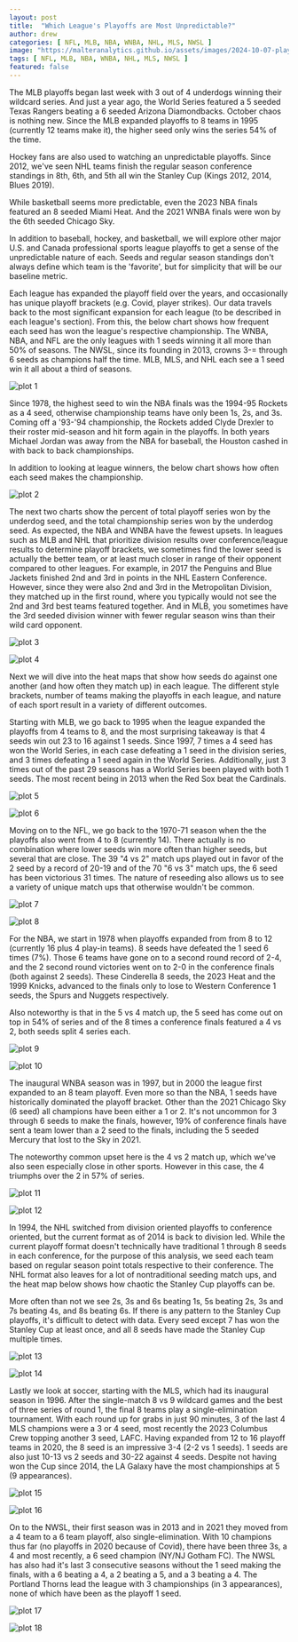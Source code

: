 ```yaml
---
layout: post
title:  "Which League's Playoffs are Most Unpredictable?"
author: drew
categories: [ NFL, MLB, NBA, WNBA, NHL, MLS, NWSL ]
image: "https://malteranalytics.github.io/assets/images/2024-10-07-playoff-outcomes/image19.png"
tags: [ NFL, MLB, NBA, WNBA, NHL, MLS, NWSL ]
featured: false
---
```


The MLB playoffs began last week with 3 out of 4 underdogs winning their wildcard series.  And just a year ago, the World Series featured a 5 seeded Texas Rangers beating a 6 seeded Arizona Diamondbacks.  October chaos is nothing new.  Since the MLB expanded playoffs to 8 teams in 1995 (currently 12 teams make it), the higher seed only wins the series 54% of the time. 


Hockey fans are also used to watching an unpredictable playoffs.  Since 2012, we've seen NHL teams finish the regular season conference standings in 8th, 6th, and 5th all win the Stanley Cup (Kings 2012, 2014, Blues 2019).


While basketball seems more predictable, even the 2023 NBA finals featured an 8 seeded Miami Heat.  And the 2021 WNBA finals were won by the 6th seeded Chicago Sky.  


In addition to baseball, hockey, and basketball, we will explore other major U.S. and Canada professional sports league playoffs to get a sense of the unpredictable nature of each.  Seeds and regular season standings don't always define which team is the 'favorite', but for simplicity that will be our baseline metric.  



Each league has expanded the playoff field over the years, and occasionally has unique playoff brackets (e.g. Covid, player strikes).  Our data travels back to the most significant expansion for each league (to be described in each league's section). 
From this, the below chart shows how frequent each seed has won the league's respective championship.  The WNBA, NBA, and NFL are the only leagues with 1 seeds winning it all more than 50% of seasons.  The NWSL, since its founding in 2013, crowns 3-= through 6 seeds as champions half the time.  MLB, MLS, and NHL each see a 1 seed win it all about a third of seasons.  

![plot 1](/assets/images/2024-10-07-playoff-outcomes/image1.png) 

Since 1978, the highest seed to win the NBA finals was the 1994-95 Rockets as a 4 seed, otherwise championship teams have only been 1s, 2s, and 3s.  Coming off a '93-'94 championship, the Rockets added Clyde Drexler to their roster mid-season and hit form again in the playoffs.  In both years Michael Jordan was away from the NBA for baseball, the Houston cashed in with back to back championships.  

In addition to looking at league winners, the below chart shows how often each seed makes the championship. 

![plot 2](/assets/images/2024-10-07-playoff-outcomes/image2.png) 

The next two charts show the percent of total playoff series won by the underdog seed, and the total championship series won by the underdog seed.  As expected, the NBA and WNBA have the fewest upsets.  In leagues such as MLB and NHL that prioritize division results over conference/league results to determine playoff brackets, we sometimes find the lower seed is actually the better team, or at least much closer in range of their opponent compared to other leagues.  For example, in 2017 the Penguins and Blue Jackets finished 2nd and 3rd in points in the NHL Eastern Conference.  However, since they were also 2nd and 3rd in the Metropolitan Division, they matched up in the first round, where you typically would not see the 2nd and 3rd best teams featured together.  And in MLB, you sometimes have the 3rd seeded division winner with fewer regular season wins than their wild card opponent.  

![plot 3](/assets/images/2024-10-07-playoff-outcomes/image3.png) 

![plot 4](/assets/images/2024-10-07-playoff-outcomes/image4.png) 


Next we will dive into the heat maps that show how seeds do against one another (and how often they match up) in each league. The different style brackets, number of teams making the playoffs in each league, and nature of each sport result in a variety of different outcomes.  

Starting with MLB, we go back to 1995 when the league expanded the playoffs from 4 teams to 8, and the most surprising takeaway is that 4 seeds win out 23 to 16 against 1 seeds.  Since 1997, 7 times a 4 seed has won the World Series, in each case defeating a 1 seed in the division series, and 3 times defeating a 1 seed again in the World Series.  Additionally, just 3 times out of the past 29 seasons has a World Series been played with both 1 seeds.  The most recent being in 2013 when the Red Sox beat the Cardinals.  

![plot 5](/assets/images/2024-10-07-playoff-outcomes/image5.png) 

![plot 6](/assets/images/2024-10-07-playoff-outcomes/image6.png) 


Moving on to the NFL, we go back to the 1970-71 season when the the playoffs also went from 4 to 8 (currently 14).  There actually is no combination where lower seeds win more often than higher seeds, but several that are close.  The 39 "4 vs 2" match ups played out in favor of the 2 seed by a record of 20-19 and of the 70 "6 vs 3" match ups, the 6 seed has been victorious 31 times.  The nature of reseeding also allows us to see a variety of unique match ups that otherwise wouldn't be common.  

![plot 7](/assets/images/2024-10-07-playoff-outcomes/image7.png) 

![plot 8](/assets/images/2024-10-07-playoff-outcomes/image8.png) 



For the NBA, we start in 1978 when playoffs expanded from from 8 to 12 (currently 16 plus 4 play-in teams).  8 seeds have defeated the 1 seed 6 times (7%).  Those 6 teams have gone on to a second round record of 2-4, and the 2 second round victories went on to 2-0 in the conference finals (both against 2 seeds).  These Cinderella 8 seeds, the 2023 Heat and the 1999 Knicks, advanced to the finals only to lose to Western Conference 1 seeds, the Spurs and Nuggets respectively.  

Also noteworthy is that in the 5 vs 4 match up, the 5 seed has come out on top in 54% of series and of the 8 times a conference finals featured a 4 vs 2, both seeds split 4 series each.  


![plot 9](/assets/images/2024-10-07-playoff-outcomes/image9.png) 

![plot 10](/assets/images/2024-10-07-playoff-outcomes/image10.png) 



The inaugural WNBA season was in 1997, but in 2000 the league first expanded to an 8 team playoff.  Even more so than the NBA, 1 seeds have historically dominated the playoff bracket.  Other than the 2021 Chicago Sky (6 seed) all champions have been either a 1 or 2. It's not uncommon for 3 through 6 seeds to make the finals, however, 19% of conference finals have sent a team lower than a 2 seed to the finals, including the 5 seeded Mercury that lost to the Sky in 2021.  

The noteworthy common upset here is the 4 vs 2 match up, which we've also seen especially close in other sports. However in this case, the 4 triumphs over the 2 in 57% of series.  


![plot 11](/assets/images/2024-10-07-playoff-outcomes/image11.png) 

![plot 12](/assets/images/2024-10-07-playoff-outcomes/image12.png) 


In 1994, the NHL switched from division oriented playoffs to conference oriented, but the current format as of 2014 is back to division led. While the current playoff format doesn't technically have traditional 1 through 8 seeds in each conference, for the purpose of this analysis, we seed each team based on regular season point totals respective to their conference.  The NHL format also leaves for a lot of nontraditional seeding match ups, and the heat map below shows how chaotic the Stanley Cup playoffs can be.  

More often than not we see 2s, 3s and 6s beating 1s, 5s beating 2s, 3s and 7s beating 4s, and 8s beating 6s.  If there is any pattern to the Stanley Cup playoffs, it's difficult to detect with data.  Every seed except 7 has won the Stanley Cup at least once, and all 8 seeds have made the Stanley Cup multiple times.  

![plot 13](/assets/images/2024-10-07-playoff-outcomes/image13.png) 

![plot 14](/assets/images/2024-10-07-playoff-outcomes/image14.png) 


Lastly we look at soccer, starting with the MLS, which had its inaugural season in 1996. After the single-match 8 vs 9 wildcard games and the best of three series of round 1, the final 8 teams play a single-elimination tournament. With each round up for grabs in just 90 minutes, 3 of the last 4 MLS champions were a 3 or 4 seed, most recently the 2023 Columbus Crew topping another 3 seed, LAFC.  Having expanded from 12 to 16 playoff teams in 2020, the 8 seed is an impressive 3-4 (2-2 vs 1 seeds).  1 seeds are also just 10-13 vs 2 seeds and 30-22 against 4 seeds.  Despite not having won the Cup since 2014, the LA Galaxy have the most championships at 5 (9 appearances).


![plot 15](/assets/images/2024-10-07-playoff-outcomes/image15.png) 

![plot 16](/assets/images/2024-10-07-playoff-outcomes/image16.png) 


On to the NWSL, their first season was in 2013 and in 2021 they moved from a 4 team to a 6 team playoff, also single-elimination.  With 10 champions thus far (no playoffs in 2020 because of Covid), there have been three 3s, a 4 and most recently, a 6 seed champion (NY/NJ Gotham FC). The NWSL has also had it's last 3 consecutive seasons without the 1 seed making the finals, with a 6 beating a 4, a 2 beating a 5, and a 3 beating a 4.  The Portland Thorns lead the league with 3 championships (in 3 appearances), none of which have been as the playoff 1 seed.  

![plot 17](/assets/images/2024-10-07-playoff-outcomes/image17.png) 

![plot 18](/assets/images/2024-10-07-playoff-outcomes/image18.png) 